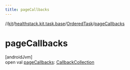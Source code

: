 ```yaml
---
title: pageCallbacks
---
```

//[kit](../../../index.html)/[healthstack.kit.task.base](../index.html)/[OrderedTask](index.html)/[pageCallbacks](page-callbacks.html)



# pageCallbacks



[androidJvm]\
open val [pageCallbacks](page-callbacks.html): [CallbackCollection](../-callback-collection/index.html)




